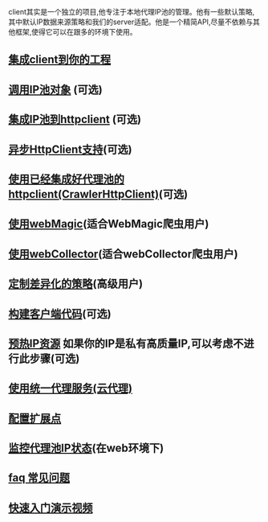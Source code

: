 client其实是一个独立的项目,他专注于本地代理IP池的管理。他有一些默认策略,其中默认IP数据来源策略和我们的server适配。他是一个精简API,尽量不依赖与其他框架,使得它可以在跟多的环境下使用。


## [集成client到你的工程](integration.md)

## [调用IP池对象](ip_pool.md) (可选)

## [集成IP池到httpclient](httpclient.md) (可选)

## [异步HttpClient支持](ningHttpClient.md)(可选)

## [使用已经集成好代理池的httpclient(CrawlerHttpClient)](crawler_httpclient.md)(可选)

## [使用webMagic](webMagic.md)(适合WebMagic爬虫用户)

## [使用webCollector](webCollector.md)(适合webCollector爬虫用户)

## [定制差异化的策略](config.md)(高级用户)

## [构建客户端代码](build_code.md)(可选)

## [预热IP资源](warm.md) 如果你的IP是私有高质量IP,可以考虑不进行此步骤(可选)

## [使用统一代理服务(云代理)](cloud_proxy.md)

## [配置扩展点](extension.md)

## [监控代理池IP状态](DrungStatView.md)(在web环境下)

## [faq 常见问题](faq.md)

## [快速入门演示视频](https://pan.baidu.com/s/1hrZnINq)


